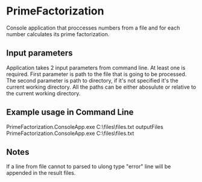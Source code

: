 # PrimeFactorization
Console application that proccesses numbers from a file and for each number calculates its prime factorization.


## Input parameters
Application takes 2 input parameters from command line. 
At least one is required.
First parameter is path to the file that is going to be processed.
The second parameter is path to directory, if it's not specified it's the current working directory.
All the paths can be either abosulute or relative to the current working directory.

## Example usage in Command Line
PrimeFactorization.ConsoleApp.exe C:\files\files.txt outputFiles  
PrimeFactorization.ConsoleApp.exe C:\files\files.txt  

## Notes
If a line from file cannot to parsed to ulong type "error" line will be appended in the result files.
